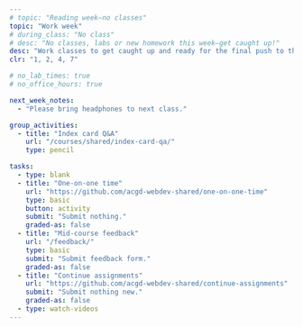 ```yaml
---
# topic: "Reading week—no classes"
topic: "Work week"
# during_class: "No class"
# desc: "No classes, labs or new homework this week—get caught up!"
desc: "Work classes to get caught up and ready for the final push to the end of the term!"
clr: "1, 2, 4, 7"

# no_lab_times: true
# no_office_hours: true

next_week_notes:
  - "Please bring headphones to next class."

group_activities:
  - title: "Index card Q&A"
    url: "/courses/shared/index-card-qa/"
    type: pencil

tasks:
  - type: blank
  - title: "One-on-one time"
    url: "https://github.com/acgd-webdev-shared/one-on-one-time"
    type: basic
    button: activity
    submit: "Submit nothing."
    graded-as: false
  - title: "Mid-course feedback"
    url: "/feedback/"
    type: basic
    submit: "Submit feedback form."
    graded-as: false
  - title: "Continue assignments"
    url: "https://github.com/acgd-webdev-shared/continue-assignments"
    submit: "Submit nothing new."
    graded-as: false
  - type: watch-videos
---
```

